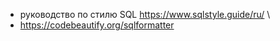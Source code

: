 - руководство по стилю SQL  https://www.sqlstyle.guide/ru/ \
-  https://codebeautify.org/sqlformatter
